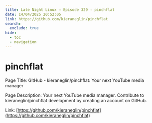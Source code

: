 ```yaml
---
title: Late Night Linux – Episode 329 - pinchflat
date: 14/04/2025 20:52:05
link: https://github.com/kieraneglin/pinchflat
search:
  exclude: true
hide:
  - toc
  - navigation
---
```


# pinchflat

Page Title: GitHub - kieraneglin/pinchflat: Your next YouTube media manager

Page Description: Your next YouTube media manager. Contribute to kieraneglin/pinchflat development by creating an account on GitHub. 

Link: [https://github.com/kieraneglin/pinchflat](https://github.com/kieraneglin/pinchflat)